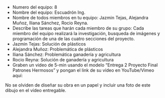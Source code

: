 - Numero del equipo: 8
- Nombre del equipo: Escuadrón Ing.
- Nombre de todos miembros en tu equipo: Jazmin Tejas, Alejandra Muñoz, Iliana Sánchez, Rocio Reyna.
- Describe las tareas que harán cada miembro de su grupo: Cada miembro del equipo realizará la investigación, busqueda de imágenes y programación de una de las cuatro secciones del proyecto.
- Jazmin Tejas: Solución de plásticos 
- Alejandra Muñoz: Problemática de plásticos
- Iliana Sánchez: Problemática ganadería y agricultura 
- Rocio Reyna: Solución de ganadería y agricultura 
- Graben un video de 5-min usando el modelo “Entrega 2 Proyecto Final Patrones Hermosos” y pongan el link de su vídeo en YouTube/Vimeo aquí:

No se olviden de diseñar su obra en un papel y incluir una foto de este dibujo en el vídeo entregable.
